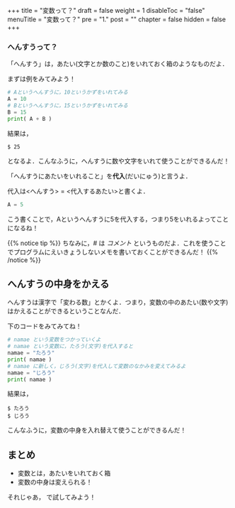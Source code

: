 +++
title =  "変数って？"
draft = false
weight = 1
disableToc = "false"
menuTitle = "変数って？"
pre = "1."
post = ""
chapter = false
hidden = false
+++

### へんすうって？
「へんすう」は，あたい(文字とか数のこと)をいれておく箱のようなものだよ．

まずは例をみてみよう！

``` Python
# Aというへんすうに，10というかずをいれてみる
A = 10
# Bというへんすうに，15というかずをいれてみる
B = 15
print( A + B )
```

結果は，

```
$ 25
```

となるよ．こんなふうに，へんすうに数や文字をいれて使うことができるんだ！

「へんすうにあたいをいれること」を**代入**(だいにゅう)と言うよ．

代入は<へんすう> = <代入するあたい>と書くよ．

``` Python
A = 5
```
こう書くことで，Aというへんすうに5を代入する，つまり5をいれるよってことになるね！

{{% notice tip %}}
ちなみに，# は
*コメント*
というものだよ．これを使うことでプログラムにえいきょうしないメモを書いておくことができるんだ！
{{% /notice %}}

## へんすうの中身をかえる

へんすうは漢字で「変わる数」とかくよ．つまり，変数の中のあたい(数や文字)はかえることができるということなんだ．

下のコードをみてみてね！

``` Python
# namae という変数をつかっていくよ
# namae という変数に，たろう(文字)を代入すると
namae = "たろう"
print( namae )
# namae に新しく，じろう(文字)を代入して変数のなかみを変えてみるよ
namae = "じろう"
print( namae )
```

結果は，

```
$ たろう
$ じろう
```

こんなふうに，変数の中身を入れ替えて使うことができるんだ！

## まとめ
- 変数とは，あたいをいれておく箱
- 変数の中身は変えられる！

それじゃあ，
[]()
で試してみよう！
